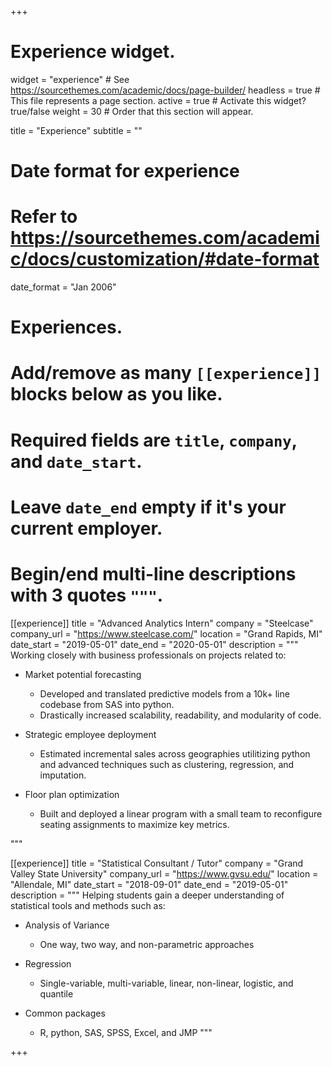 +++
# Experience widget.
widget = "experience"  # See https://sourcethemes.com/academic/docs/page-builder/
headless = true  # This file represents a page section.
active = true  # Activate this widget? true/false
weight = 30  # Order that this section will appear.

title = "Experience"
subtitle = ""

# Date format for experience
#   Refer to https://sourcethemes.com/academic/docs/customization/#date-format
date_format = "Jan 2006"

# Experiences.
#   Add/remove as many `[[experience]]` blocks below as you like.
#   Required fields are `title`, `company`, and `date_start`.
#   Leave `date_end` empty if it's your current employer.
#   Begin/end multi-line descriptions with 3 quotes `"""`.
[[experience]]
  title = "Advanced Analytics Intern"
  company = "Steelcase"
  company_url = "https://www.steelcase.com/"
  location = "Grand Rapids, MI"
  date_start = "2019-05-01"
  date_end = "2020-05-01"
  description = """
  Working closely with business professionals on projects related to:
  
  * Market potential forecasting
  
    * Developed and translated predictive models from a 10k+ line codebase from SAS into python.
    * Drastically increased scalability, readability, and modularity of code.
    
  * Strategic employee deployment
  
    * Estimated incremental sales across geographies utilitizing python and advanced techniques such as clustering, regression, and imputation.
    
  * Floor plan optimization
  
    * Built and deployed a linear program with a small team to reconfigure seating assignments to maximize key metrics.

  """

[[experience]]
  title = "Statistical Consultant / Tutor"
  company = "Grand Valley State University"
  company_url = "https://www.gvsu.edu/"
  location = "Allendale, MI"
  date_start = "2018-09-01"
  date_end = "2019-05-01"
  description = """
  Helping students gain a deeper understanding of statistical tools and methods such as:
  
  * Analysis of Variance
  
     * One way, two way, and non-parametric approaches
  * Regression
  
     * Single-variable, multi-variable, linear, non-linear, logistic, and quantile
  * Common packages
  
     * R, python, SAS, SPSS, Excel, and JMP
  """

+++
